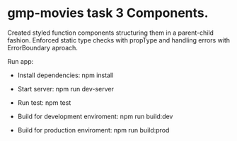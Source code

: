 # gmp-movies task 3 Components.

Created styled function components structuring them in a parent-child fashion. Enforced static type checks with propType
and handling errors with ErrorBoundary aproach.
 
Run app:

- Install dependencies: 
    npm install
    
- Start server:
    npm run dev-server

- Run test:
    npm test
 
- Build for development enviroment:
    npm run build:dev
 
- Build for production enviroment:
    npm run build:prod
    
